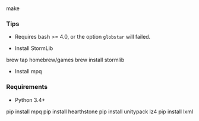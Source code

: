 
###

make

### Tips

- Requires bash >= 4.0, or the option `globstar` will failed.

- Install StormLib

brew tap homebrew/games
brew install stormlib

- Install mpq

### Requirements

* Python 3.4+

pip install mpq
pip install hearthstone
pip install unitypack lz4
pip install lxml
